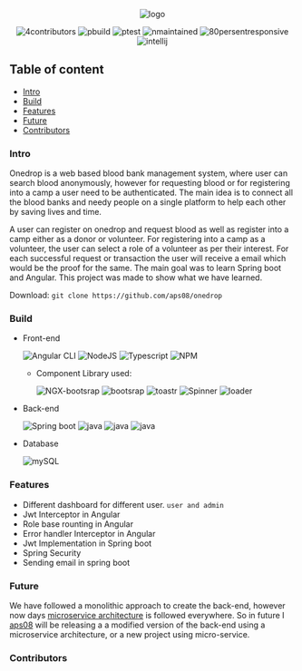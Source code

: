  <p align="center">
    <img src="https://github.com/aps08/onedrop/blob/main/front-end/src/assets/assets/logo.png" alt="logo"> 
</p>
<p align="center">
 <img src="https://img.shields.io/badge/contributors-4-blue" alt="4contributors"> 
 <img src="https://img.shields.io/badge/build-passing-brightgreen" alt="pbuild"> 
 <img src="https://img.shields.io/badge/test-passing-brightgreen" alt="ptest"> 
 <img src="https://img.shields.io/badge/maintained-no-red" alt="nmaintained"> 
 <img src="https://img.shields.io/badge/responsive-80-brightgreen" alt="80persentresponsive"> 
 <img src="https://img.shields.io/badge/IDEA-intellij-red" alt="intellij"> 
</p>

## Table of content
 - [Intro](#intro)
 - [Build](#build)
 - [Features](#features)
 - [Future](#future)
 - [Contributors](#contributors)


### Intro
Onedrop is a web based blood bank management system, where user can search blood anonymously, however for requesting blood or for registering into a camp a user need to be authenticated. The main idea is to connect all the blood banks and needy people on a single platform to help each other by saving lives and time.

A user can register on onedrop and request blood as well as register into a camp either as a donor or volunteer. For registering into a camp as a volunteer, the user can select a role of a volunteer as per their interest. For each successful request or transaction the user will receive a email which would be the proof for the same. The main goal was to learn Spring boot and Angular. This project was made to show what we have learned.

Download: ``git clone https://github.com/aps08/onedrop``
### Build
 - Front-end
 
    ![Angular CLI](https://img.shields.io/badge/Angular-v10.2.3-red) 
    ![NodeJS](https://img.shields.io/badge/Nodejs-v12.11.0-green)
    ![Typescript](https://img.shields.io/badge/Typescript-v4.1.5-blue)
    ![NPM](https://img.shields.io/badge/NPM-v6.11.3-brightgreen)
    - Component Library used:
     
       ![NGX-bootsrap](https://img.shields.io/badge/NgxBoostrap-v6.0.0-red)
       ![bootsrap](https://img.shields.io/badge/Boostrap-v4.1.1-brightgreen)
       ![toastr](https://img.shields.io/badge/NgxToastr-v13.2.1-red)
       ![Spinner](https://img.shields.io/badge/NgxSpinner-v10.0.1-blue)
       ![loader](https://img.shields.io/badge/NgxUiLoader-v10-red)
 - Back-end

    ![Spring boot](https://img.shields.io/badge/SpringBoot-v2.4.6-green)
    ![java](https://img.shields.io/badge/JAVA-v11-blue)
    ![java](https://img.shields.io/badge/project-maven-brightgreen)
    ![java](https://img.shields.io/badge/build-jar-blue)
 - Database

    ![mySQL](https://img.shields.io/badge/MySQLServer-blue)
### Features
 
 - Different dashboard for different user. ``user and admin``
 - Jwt Interceptor in Angular
 - Role base rounting in Angular
 - Error handler Interceptor in Angular
 - Jwt Implementation in Spring boot
 - Spring Security
 - Sending email in spring boot

### Future
We have followed a monolithic approach to create the back-end, however now days [microservice architecture](https://spring.io/blog/2015/07/14/microservices-with-spring) is followed everywhere. So in future I [aps08](https://github.com/aps08) will be releasing a a modified version of the back-end using a microservice architecture, or a new project using micro-service.

### Contributors
